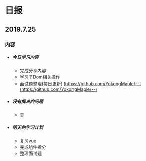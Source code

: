 # 日报

## 2019.7.25

### 内容

- ##### 今日学习内容

  - 完成分享内容
  - 学习了Dom相关操作
  - 面试题整理(每日更新)  [https://github.com/YokongMaple/--](https://github.com/YokongMaple/--)

- ##### 没有解决的问题

  - 无

- ##### 明天的学习计划

  - 复习vue
  - 完成组件拆分
  - 整理面试题

